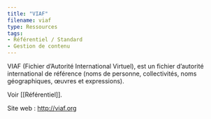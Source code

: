 ```yaml
---
title: "VIAF"
filename: viaf
type: Ressources
tags:
- Référentiel / Standard
- Gestion de contenu
---
```


VIAF (Fichier d’Autorité International Virtuel), est un fichier d’autorité international de référence (noms de personne, collectivités, noms géographiques, œuvres et expressions).

Voir [[Référentiel]].

Site web : <http://viaf.org>

